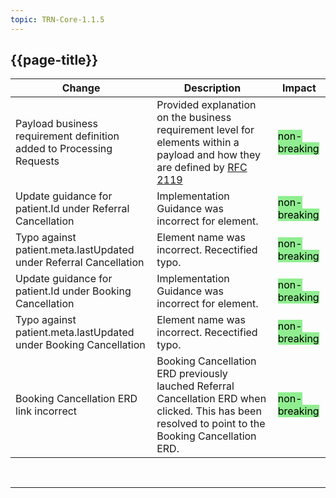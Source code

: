 ```yaml
---
topic: TRN-Core-1.1.5
---
```


## {{page-title}}

| Change                                   | Description                            | Impact                          | 
|------------------------------------------|----------------------------------------|---------------------------------|
| Payload business requirement definition added to Processing Requests         | Provided explanation on the business requirement level for elements within a payload and how they are defined by [RFC 2119](https://datatracker.ietf.org/doc/html/rfc2119) | <mark style="background-color: LightGreen">non-breaking</mark>  |
| Update guidance for patient.Id under Referral Cancellation         | Implementation Guidance was incorrect for element.| <mark style="background-color: LightGreen">non-breaking</mark>  |
| Typo against patient.meta.lastUpdated under Referral Cancellation         | Element name was incorrect. Recectified typo.| <mark style="background-color: LightGreen">non-breaking</mark>  |
| Update guidance for patient.Id under Booking Cancellation         | Implementation Guidance was incorrect for element.| <mark style="background-color: LightGreen">non-breaking</mark>  |
| Typo against patient.meta.lastUpdated under Booking Cancellation         | Element name was incorrect. Recectified typo.| <mark style="background-color: LightGreen">non-breaking</mark>  |
| Booking Cancellation ERD link incorrect        | Booking Cancellation ERD previously lauched Referral Cancellation ERD when clicked. This has been resolved to point to the Booking Cancellation ERD. | <mark style="background-color: LightGreen">non-breaking</mark>  |


<br>
<hr>
